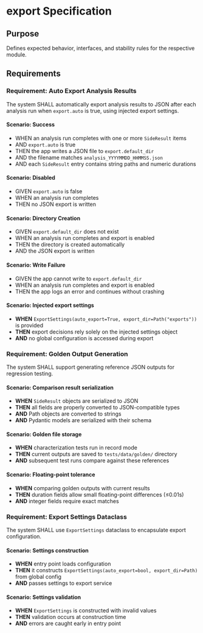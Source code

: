 # export Specification

## Purpose
Defines expected behavior, interfaces, and stability rules for the respective module.
## Requirements
### Requirement: Auto Export Analysis Results
The system SHALL automatically export analysis results to JSON after each analysis run when `export.auto` is true, using injected export settings.

#### Scenario: Success
- WHEN an analysis run completes with one or more `SideResult` items
- AND `export.auto` is true
- THEN the app writes a JSON file to `export.default_dir`
- AND the filename matches `analysis_YYYYMMDD_HHMMSS.json`
- AND each `SideResult` entry contains string paths and numeric durations

#### Scenario: Disabled
- GIVEN `export.auto` is false
- WHEN an analysis run completes
- THEN no JSON export is written

#### Scenario: Directory Creation
- GIVEN `export.default_dir` does not exist
- WHEN an analysis run completes and export is enabled
- THEN the directory is created automatically
- AND the JSON export is written

#### Scenario: Write Failure
- GIVEN the app cannot write to `export.default_dir`
- WHEN an analysis run completes and export is enabled
- THEN the app logs an error and continues without crashing

#### Scenario: Injected export settings
- **WHEN** `ExportSettings(auto_export=True, export_dir=Path("exports"))` is provided
- **THEN** export decisions rely solely on the injected settings object
- **AND** no global configuration is accessed during export

### Requirement: Golden Output Generation
The system SHALL support generating reference JSON outputs for regression testing.

#### Scenario: Comparison result serialization
- **WHEN** `SideResult` objects are serialized to JSON
- **THEN** all fields are properly converted to JSON-compatible types
- **AND** Path objects are converted to strings
- **AND** Pydantic models are serialized with their schema

#### Scenario: Golden file storage
- **WHEN** characterization tests run in record mode
- **THEN** current outputs are saved to `tests/data/golden/` directory
- **AND** subsequent test runs compare against these references

#### Scenario: Floating-point tolerance
- **WHEN** comparing golden outputs with current results
- **THEN** duration fields allow small floating-point differences (≤0.01s)
- **AND** integer fields require exact matches

### Requirement: Export Settings Dataclass
The system SHALL use `ExportSettings` dataclass to encapsulate export configuration.

#### Scenario: Settings construction
- **WHEN** entry point loads configuration
- **THEN** it constructs `ExportSettings(auto_export=bool, export_dir=Path)` from global config
- **AND** passes settings to export service

#### Scenario: Settings validation
- **WHEN** `ExportSettings` is constructed with invalid values
- **THEN** validation occurs at construction time
- **AND** errors are caught early in entry point

